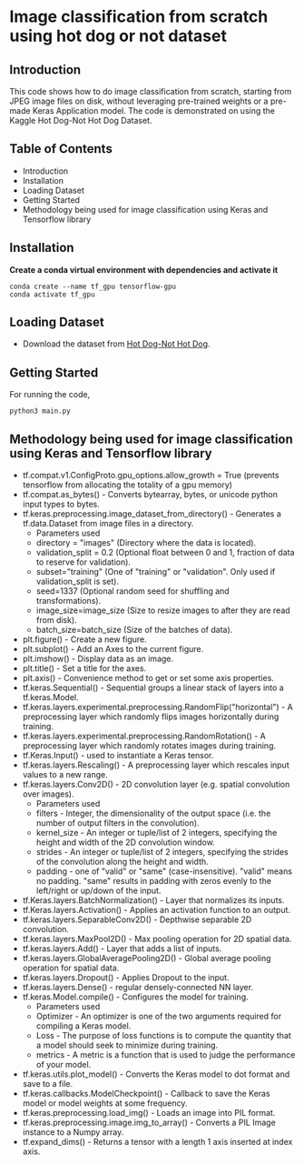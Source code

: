 # Image classification from scratch using hot dog or not dataset
## Introduction
This code shows how to do image classification from scratch, starting from JPEG image files on disk, without leveraging pre-trained weights or a pre-made Keras Application model. The code is demonstrated on using the Kaggle Hot Dog-Not Hot Dog Dataset.
## Table of Contents
- Introduction
- Installation
- Loading Dataset
- Getting Started
- Methodology being used for image classification using Keras and Tensorflow library
## Installation
**Create a conda virtual environment with dependencies and activate it**
```
conda create --name tf_gpu tensorflow-gpu 
conda activate tf_gpu
```
## Loading Dataset
- Download the dataset from [Hot Dog-Not Hot Dog](https://drive.google.com/drive/folders/1wmsqkvEawtW18MHOhobG9QL5flbkjuKB?usp=sharing).
## Getting Started
For running the code,
```
python3 main.py
```
## Methodology being used for image classification using Keras and Tensorflow library
- tf.compat.v1.ConfigProto.gpu_options.allow_growth = True (prevents tensorflow from allocating the totality of a gpu memory)
- tf.compat.as_bytes() - Converts bytearray, bytes, or unicode python input types to bytes.
- tf.keras.preprocessing.image_dataset_from_directory() - Generates a tf.data.Dataset from image files in a directory.
  - Parameters used
  - directory = "images" (Directory where the data is located).
  - validation_split = 0.2 (Optional float between 0 and 1, fraction of data to reserve for validation).
  - subset="training" (One of "training" or "validation". Only used if validation_split is set).
  - seed=1337 (Optional random seed for shuffling and transformations).
  - image_size=image_size (Size to resize images to after they are read from disk).
  - batch_size=batch_size (Size of the batches of data).
- plt.figure() - Create a new figure.
- plt.subplot() - Add an Axes to the current figure.
- plt.imshow() - Display data as an image.
- plt.title() - Set a title for the axes.
- plt.axis() - Convenience method to get or set some axis properties.
- tf.keras.Sequential() - Sequential groups a linear stack of layers into a tf.keras.Model.
- tf.keras.layers.experimental.preprocessing.RandomFlip("horizontal") - A preprocessing layer which randomly flips images horizontally during training.
- tf.keras.layers.experimental.preprocessing.RandomRotation() - A preprocessing layer which randomly rotates images during training.
- tf.Keras.Input() - used to instantiate a Keras tensor.
- tf.keras.layers.Rescaling() - A preprocessing layer which rescales input values to a new range.
- tf.keras.layers.Conv2D() - 2D convolution layer (e.g. spatial convolution over images).
  - Parameters used
  - filters - Integer, the dimensionality of the output space (i.e. the number of output filters in the convolution).
  - kernel_size - An integer or tuple/list of 2 integers, specifying the height and width of the 2D convolution window. 
  - strides - An integer or tuple/list of 2 integers, specifying the strides of the convolution along the height and width.
  - padding - one of "valid" or "same" (case-insensitive). "valid" means no padding. "same" results in padding with zeros evenly to the left/right or up/down of the input. 
- tf.Keras.layers.BatchNormalization() - Layer that normalizes its inputs.
- tf.Keras.layers.Activation() - Applies an activation function to an output.
- tf.keras.layers.SeparableConv2D() - Depthwise separable 2D convolution.
- tf.keras.layers.MaxPool2D() - Max pooling operation for 2D spatial data.
- tf.keras.layers.Add() - Layer that adds a list of inputs.
- tf.keras.layers.GlobalAveragePooling2D() - Global average pooling operation for spatial data.
- tf.keras.layers.Dropout() - Applies Dropout to the input.
- tf.keras.layers.Dense() - regular densely-connected NN layer.
- tf.keras.Model.compile() - Configures the model for training.
  - Parameters used
  - Optimizer - An optimizer is one of the two arguments required for compiling a Keras model.
  - Loss - The purpose of loss functions is to compute the quantity that a model should seek to minimize during training.
  - metrics - A metric is a function that is used to judge the performance of your model.
- tf.keras.utils.plot_model() - Converts the Keras model to dot format and save to a file.
- tf.keras.callbacks.ModelCheckpoint() - Callback to save the Keras model or model weights at some frequency.
- tf.keras.preprocessing.load_img() - Loads an image into PIL format.
- tf.keras.preprocessing.image.img_to_array() - Converts a PIL Image instance to a Numpy array.
- tf.expand_dims() - Returns a tensor with a length 1 axis inserted at index axis.
